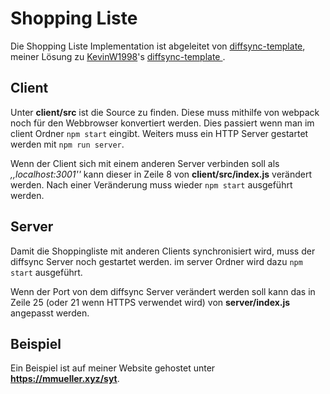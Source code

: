 # Shopping Liste
Die Shopping Liste Implementation ist abgeleitet von [diffsync-template](https://github.com/mmueller-tgm/diffsync-template), meiner Lösung zu [KevinW1998](https://github.com/KevinW1998)'s  [diffsync-template
](https://github.com/KevinW1998/diffsync-template).

## Client
Unter __client/src__ ist die Source zu finden. Diese muss mithilfe von webpack noch für den Webbrowser konvertiert werden. Dies passiert wenn man im client Ordner `npm start` eingibt. Weiters muss ein HTTP Server gestartet werden mit `npm run server`.

Wenn der Client sich mit einem anderen Server verbinden soll als _,,localhost:3001''_ kann dieser in Zeile 8 von __client/src/index.js__ verändert werden. Nach einer Veränderung muss wieder `npm start` ausgeführt werden.

## Server
Damit die Shoppingliste mit anderen Clients synchronisiert wird, muss der diffsync Server noch gestartet werden. im server Ordner wird dazu `npm start` ausgeführt.

Wenn der Port von dem diffsync Server verändert werden soll kann das in Zeile 25 (oder 21 wenn HTTPS verwendet wird) von __server/index.js__ angepasst werden.

## Beispiel
Ein Beispiel ist auf meiner Website gehostet unter __https://mmueller.xyz/syt__.
